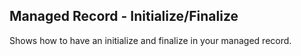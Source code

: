 ## Managed Record - Initialize/Finalize

Shows how to have an initialize and finalize in your managed record.
